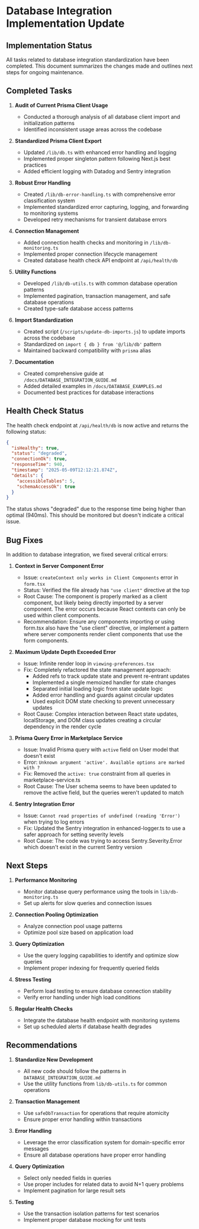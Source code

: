 # Database Integration Implementation Update

## Implementation Status

All tasks related to database integration standardization have been completed. This document summarizes the changes made and outlines next steps for ongoing maintenance.

## Completed Tasks

1. **Audit of Current Prisma Client Usage**
   - Conducted a thorough analysis of all database client import and initialization patterns
   - Identified inconsistent usage areas across the codebase

2. **Standardized Prisma Client Export**
   - Updated `/lib/db.ts` with enhanced error handling and logging
   - Implemented proper singleton pattern following Next.js best practices
   - Added efficient logging with Datadog and Sentry integration

3. **Robust Error Handling**
   - Created `/lib/db-error-handling.ts` with comprehensive error classification system
   - Implemented standardized error capturing, logging, and forwarding to monitoring systems
   - Developed retry mechanisms for transient database errors

4. **Connection Management**
   - Added connection health checks and monitoring in `/lib/db-monitoring.ts`
   - Implemented proper connection lifecycle management
   - Created database health check API endpoint at `/api/health/db`

5. **Utility Functions**
   - Developed `/lib/db-utils.ts` with common database operation patterns
   - Implemented pagination, transaction management, and safe database operations
   - Created type-safe database access patterns

6. **Import Standardization**
   - Created script (`/scripts/update-db-imports.js`) to update imports across the codebase
   - Standardized on `import { db } from '@/lib/db'` pattern
   - Maintained backward compatibility with `prisma` alias

7. **Documentation**
   - Created comprehensive guide at `/docs/DATABASE_INTEGRATION_GUIDE.md`
   - Added detailed examples in `/docs/DATABASE_EXAMPLES.md`
   - Documented best practices for database interactions

## Health Check Status

The health check endpoint at `/api/health/db` is now active and returns the following status:

```json
{
  "isHealthy": true,
  "status": "degraded",
  "connectionOk": true,
  "responseTime": 940,
  "timestamp": "2025-05-09T12:12:21.874Z",
  "details": {
    "accessibleTables": 5,
    "schemaAccessOk": true
  }
}
```

The status shows "degraded" due to the response time being higher than optimal (940ms). This should be monitored but doesn't indicate a critical issue.

## Bug Fixes

In addition to database integration, we fixed several critical errors:

1. **Context in Server Component Error**
   - Issue: `createContext only works in Client Components` error in `form.tsx`
   - Status: Verified the file already has `"use client"` directive at the top
   - Root Cause: The component is properly marked as a client component, but likely being directly imported by a server component. The error occurs because React contexts can only be used within client components.
   - Recommendation: Ensure any components importing or using form.tsx also have the "use client" directive, or implement a pattern where server components render client components that use the form components.

2. **Maximum Update Depth Exceeded Error**
   - Issue: Infinite render loop in `viewing-preferences.tsx`
   - Fix: Completely refactored the state management approach:
     - Added refs to track update state and prevent re-entrant updates
     - Implemented a single memoized handler for state changes
     - Separated initial loading logic from state update logic
     - Added error handling and guards against circular updates
     - Used explicit DOM state checking to prevent unnecessary updates
   - Root Cause: Complex interaction between React state updates, localStorage, and DOM class updates creating a circular dependency in the render cycle

3. **Prisma Query Error in Marketplace Service**
   - Issue: Invalid Prisma query with `active` field on User model that doesn't exist
   - Error: `Unknown argument 'active'. Available options are marked with ?`
   - Fix: Removed the `active: true` constraint from all queries in marketplace-service.ts
   - Root Cause: The User schema seems to have been updated to remove the active field, but the queries weren't updated to match

4. **Sentry Integration Error**
   - Issue: `Cannot read properties of undefined (reading 'Error')` when trying to log errors
   - Fix: Updated the Sentry integration in enhanced-logger.ts to use a safer approach for setting severity levels
   - Root Cause: The code was trying to access Sentry.Severity.Error which doesn't exist in the current Sentry version

## Next Steps

1. **Performance Monitoring**
   - Monitor database query performance using the tools in `lib/db-monitoring.ts`
   - Set up alerts for slow queries and connection issues

2. **Connection Pooling Optimization**
   - Analyze connection pool usage patterns
   - Optimize pool size based on application load

3. **Query Optimization**
   - Use the query logging capabilities to identify and optimize slow queries
   - Implement proper indexing for frequently queried fields

4. **Stress Testing**
   - Perform load testing to ensure database connection stability
   - Verify error handling under high load conditions

5. **Regular Health Checks**
   - Integrate the database health endpoint with monitoring systems
   - Set up scheduled alerts if database health degrades

## Recommendations

1. **Standardize New Development**
   - All new code should follow the patterns in `DATABASE_INTEGRATION_GUIDE.md`
   - Use the utility functions from `lib/db-utils.ts` for common operations

2. **Transaction Management**
   - Use `safeDbTransaction` for operations that require atomicity
   - Ensure proper error handling within transactions

3. **Error Handling**
   - Leverage the error classification system for domain-specific error messages
   - Ensure all database operations have proper error handling

4. **Query Optimization**
   - Select only needed fields in queries
   - Use proper includes for related data to avoid N+1 query problems
   - Implement pagination for large result sets

5. **Testing**
   - Use the transaction isolation patterns for test scenarios
   - Implement proper database mocking for unit tests